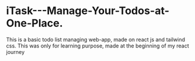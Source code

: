 # iTask---Manage-Your-Todos-at-One-Place.
This is a basic todo list managing web-app, made on react js and tailwind css. This was only for learning purpose, made at the beginning of my react journey
